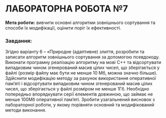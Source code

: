 # ЛАБОРАТОРНА РОБОТА №7
**Мета роботи:** вивчити основні алгоритми зовнішнього сортування та способи їх модифікації, оцінити поріг їх ефективності.

### Завдання:
Згідно варіанту 6 – «Природне (адаптивне) злиття, розробити та записати алгоритм зовнішнього сортування за допомогою псевдокоду.
Виконати програмну реалізацію алгоритму на мові С++ та відсортувати випадковим чином згенерований масив цілих чисел, що зберігається у файлі (розмір файлу має бути не менше 10 Мб, можна значно більше).
Здійснити модифікацію методу за рахунок використання оперативної пам’яті і відсортувати випадковим чином згенерований масив цілих чисел, що зберігається у файлі розміром не менше 1Гб. Необхідно попередньо впорядкувати серії елементів довжиною, що займає не менше 100Мб оперативної пам’яті. 
Зробити узагальнений висновок з лабораторної роботи, у якому порівняти основний та модифікований методи виконання.
